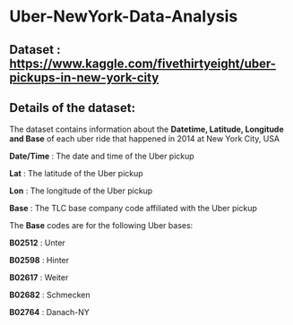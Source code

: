 # Uber-NewYork-Data-Analysis

## Dataset : https://www.kaggle.com/fivethirtyeight/uber-pickups-in-new-york-city

## Details of the dataset:
The dataset contains information about the **Datetime, Latitude, Longitude and Base** of each uber ride that happened in 2014 at New York City, USA

**Date/Time** : The date and time of the Uber pickup

**Lat** : The latitude of the Uber pickup

**Lon** : The longitude of the Uber pickup

**Base** : The TLC base company code affiliated with the Uber pickup

The **Base** codes are for the following Uber bases:

**B02512** : Unter

**B02598** : Hinter

**B02617** : Weiter

**B02682** : Schmecken

**B02764** : Danach-NY
